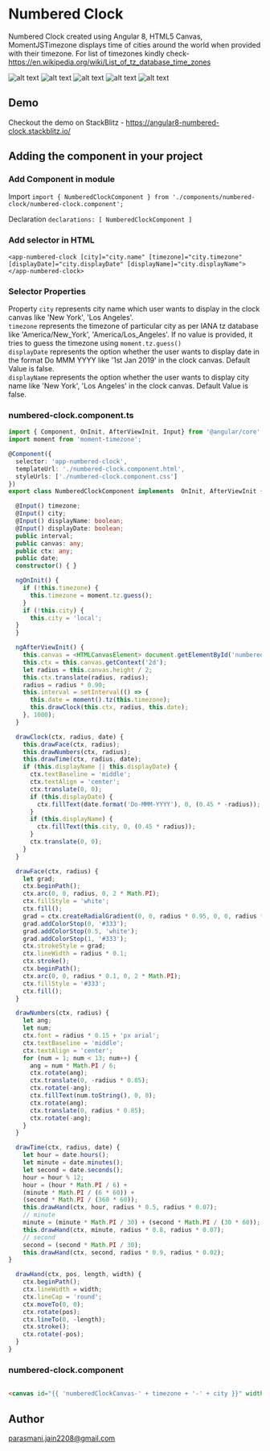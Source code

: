 # Numbered Clock

Numbered Clock created using Angular 8, HTML5 Canvas, MomentJSTimezone displays time of cities around the world when provided with their timezone. For list of timezones kindly check- https://en.wikipedia.org/wiki/List_of_tz_database_time_zones 

![alt text](img/chrome-numbered-clock.jpg)
![alt text](img/edge-numbered-clock.jpg)
![alt text](img/firefox-numbered-clock.jpg)
![alt text](img/ie11-numbered-clock.jpg)
![alt text](img/opera-numbered-clock.jpg)

## Demo

Checkout the demo on StackBlitz - https://angular8-numbered-clock.stackblitz.io/

## Adding the component in your project

### Add Component in module
Import
`
import { NumberedClockComponent } from './components/numbered-clock/numbered-clock.component';
`

Declaration
`
declarations: [
     NumberedClockComponent
  ]
`

### Add selector in HTML

```
<app-numbered-clock [city]="city.name" [timezone]="city.timezone" [displayDate]="city.displayDate" [displayName]="city.displayName"></app-numbered-clock>

```
### Selector Properties

Property `city` represents city name which user wants to display in the clock canvas like 'New York', 'Los Angeles'.
<br/>
`timezone` represents the timezone of particular city as per IANA tz database like 'America/New_York', 'America/Los_Angeles'.
If no value is provided, it tries to guess the timezone using `moment.tz.guess()`
<br/>
`displayDate` represents the option whether the user wants to display date in the format Do MMM YYYY like '1st Jan 2019' in the clock canvas. Default Value is false.
<br/>
`displayName` represents the option whether the user wants to display city name like 'New York', 'Los Angeles' in the clock canvas. Default Value is false.

### numbered-clock.component.ts
``` typescript
import { Component, OnInit, AfterViewInit, Input} from '@angular/core';
import moment from 'moment-timezone';

@Component({
  selector: 'app-numbered-clock',
  templateUrl: './numbered-clock.component.html',
  styleUrls: ['./numbered-clock.component.css']
})
export class NumberedClockComponent implements  OnInit, AfterViewInit {

  @Input() timezone;
  @Input() city;
  @Input() displayName: boolean;
  @Input() displayDate: boolean;
  public interval;
  public canvas: any;
  public ctx: any;
  public date;
  constructor() { }

  ngOnInit() {
    if (!this.timezone) {
      this.timezone = moment.tz.guess();
    }
    if (!this.city) {
      this.city = 'local';
  }
  }

  ngAfterViewInit() {
    this.canvas = <HTMLCanvasElement> document.getElementById('numberedClockCanvas-' + this.timezone + '-' + this.city);
    this.ctx = this.canvas.getContext('2d');
    let radius = this.canvas.height / 2;
    this.ctx.translate(radius, radius);
    radius = radius * 0.90;
    this.interval = setInterval(() => {
      this.date = moment().tz(this.timezone);
      this.drawClock(this.ctx, radius, this.date);
    }, 1000);
  }

  drawClock(ctx, radius, date) {
    this.drawFace(ctx, radius);
    this.drawNumbers(ctx, radius);
    this.drawTime(ctx, radius, date);
    if (this.displayName || this.displayDate) {
      ctx.textBaseline = 'middle';
      ctx.textAlign = 'center';
      ctx.translate(0, 0);
      if (this.displayDate) {
        ctx.fillText(date.format('Do-MMM-YYYY'), 0, (0.45 * -radius));
      }
      if (this.displayName) {
        ctx.fillText(this.city, 0, (0.45 * radius));
      }
      ctx.translate(0, 0);
    }
  }

  drawFace(ctx, radius) {
    let grad;
    ctx.beginPath();
    ctx.arc(0, 0, radius, 0, 2 * Math.PI);
    ctx.fillStyle = 'white';
    ctx.fill();
    grad = ctx.createRadialGradient(0, 0, radius * 0.95, 0, 0, radius * 1.05);
    grad.addColorStop(0, '#333');
    grad.addColorStop(0.5, 'white');
    grad.addColorStop(1, '#333');
    ctx.strokeStyle = grad;
    ctx.lineWidth = radius * 0.1;
    ctx.stroke();
    ctx.beginPath();
    ctx.arc(0, 0, radius * 0.1, 0, 2 * Math.PI);
    ctx.fillStyle = '#333';
    ctx.fill();
  }

  drawNumbers(ctx, radius) {
    let ang;
    let num;
    ctx.font = radius * 0.15 + 'px arial';
    ctx.textBaseline = 'middle';
    ctx.textAlign = 'center';
    for (num = 1; num < 13; num++) {
      ang = num * Math.PI / 6;
      ctx.rotate(ang);
      ctx.translate(0, -radius * 0.85);
      ctx.rotate(-ang);
      ctx.fillText(num.toString(), 0, 0);
      ctx.rotate(ang);
      ctx.translate(0, radius * 0.85);
      ctx.rotate(-ang);
    }
  }

  drawTime(ctx, radius, date) {
    let hour = date.hours();
    let minute = date.minutes();
    let second = date.seconds();
    hour = hour % 12;
    hour = (hour * Math.PI / 6) +
    (minute * Math.PI / (6 * 60)) +
    (second * Math.PI / (360 * 60));
    this.drawHand(ctx, hour, radius * 0.5, radius * 0.07);
    // minute
    minute = (minute * Math.PI / 30) + (second * Math.PI / (30 * 60));
    this.drawHand(ctx, minute, radius * 0.8, radius * 0.07);
    // second
    second = (second * Math.PI / 30);
    this.drawHand(ctx, second, radius * 0.9, radius * 0.02);
}

  drawHand(ctx, pos, length, width) {
    ctx.beginPath();
    ctx.lineWidth = width;
    ctx.lineCap = 'round';
    ctx.moveTo(0, 0);
    ctx.rotate(pos);
    ctx.lineTo(0, -length);
    ctx.stroke();
    ctx.rotate(-pos);
  }
}

```

### numbered-clock.component

``` html

<canvas id="{{ 'numberedClockCanvas-' + timezone + '-' + city }}" width="150" height="150"></canvas>

```
## Author

parasmani.jain2208@gmail.com

